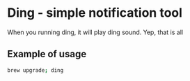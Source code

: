 # Ding - simple notification tool

When you running ding, it will play ding sound. Yep, that is all

## Example of usage
```bash
brew upgrade; ding
```
